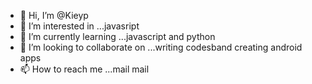 - 👋 Hi, I’m @Kieyp
- 👀 I’m interested in ...javasript
- 🌱 I’m currently learning ...javascript and python
- 💞️ I’m looking to collaborate on ...writing codesband creating android apps
- 📫 How to reach me ...mail mail
